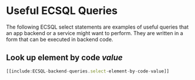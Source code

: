 # Useful ECSQL Queries
The following ECSQL select statements are examples of useful queries that an app backend or a service might want to perform. They are written in a form that can be executed in backend code.

## Look up element by code *value*

``` ts
[[include:ECSQL-backend-queries.select-element-by-code-value]]
```

